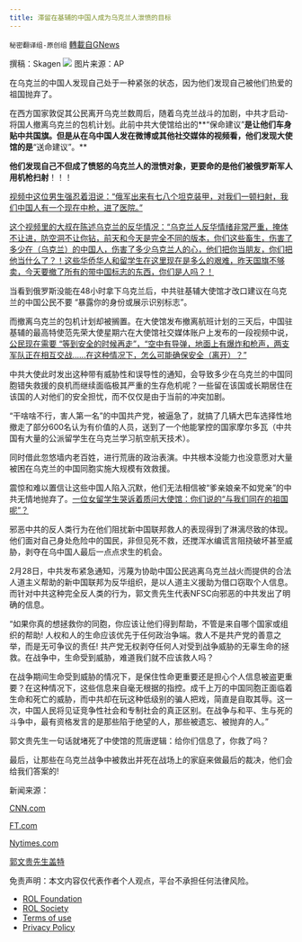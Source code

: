 ```yaml
---
title: 滞留在基辅的中国人成为乌克兰人泄愤的目标
---
```

`秘密翻译组-原创组` [轉載自GNews](https://gnews.org/zh-hans/2093753/)

撰稿：Skagen
![](https://assets.gnews.org/wp-content/uploads/2022/03/2-11.jpg)
图片来源：AP

在乌克兰的中国人发现自己处于一种紧张的状态，因为他们发现自己被他们热爱的祖国抛弃了。

在西方国家敦促其公民离开乌克兰数周后，随着乌克兰战斗的加剧，中共才启动-将国人撤离乌克兰的包机计划。此前中共大使馆给出的**“保命建议”**是让他们车身贴中共国旗。但是从在乌中国人发在微博或其他社交媒体的视频看，他们发现大使馆的是**“送命建议”。**

**他们发现自己不但成了愤怒的乌克兰人的泄愤对象，更要命的是他们被俄罗斯军人用机枪扫射**！！！

[视频中这位男生强忍着泪说：“俄军出来有七八个坦克装甲，对我们一顿扫射，我们中国人有一个现在中枪，进了医院。”](https://gettr.com/post/pxqnf651a9)

[这个视频里的大叔在陈述乌克兰的反华情况：“乌克兰人反华情绪非常严重，掩体不让进，防空洞不让你钻，前天和今天是完全不同的版本，你们这些畜生，伤害了多少在（乌克兰）的中国人，伤害了多少乌克兰人的心，他们把你当朋友，你们把他当什么了？！这些华侨华人和留学生在这里现在是多么的艰难，昨天国旗不够卖，今天要撤了所有的带中国标志的东西，你们是人吗？！](https://gettr.com/post/pxq7tp1168)

当看到俄罗斯没能在48小时拿下乌克兰后，中共驻基辅大使馆才改口建议在乌克兰的中国公民不要 “暴露你的身份或展示识别标志”。

而撤离乌克兰的包机计划却被搁置。在大使馆发布撤离航班计划的三天后，中国驻基辅的最高特使范先荣大使星期六在大使馆社交媒体账户上发布的一段视频中说，[公民现在需要 “等到安全的时候再走”，“空中有导弹，地面上有爆炸和枪声，两支军队正在相互交战……在这种情况下，怎么可能确保安全（离开）？”](https://gettr.com/post/px7wihe4ab)

中共大使此时发出这种带有威胁性和误导性的通知，会导致多少在乌克兰的中国同胞错失救援的良机而继续面临极其严重的生存危机呢？一些留在该国或长期居住在该国的人对他们的安全担忧，而不仅仅是由于当前的冲突加剧。

“干啥啥不行，害人第一名”的中国共产党，被逼急了，就搞了几辆大巴车选择性地撤走了部分600名认为有价值的人员，送到了一个他能掌控的国家摩尔多瓦（中共国有大量的公派留学生在乌克兰学习航空航天技术）。

同时借此忽悠墙内老百姓，进行荒唐的政治表演。中共根本没能力也没意愿对大量被困在乌克兰的中国同胞实施大规模有效救援。

震惊和难以置信让这些中国人陷入沉默，他们无法相信被“爹亲娘亲不如党亲”的中共无情地抛弃了。[一位女留学生哭诉着质问大使馆：你们说的“与我们同在的祖国呢”？](https://gettr.com/post/pxo6bz1c64)

邪恶中共的反人类行为在他们阻扰新中国联邦救人的表现得到了淋漓尽致的体现。他们面对自己身处危险中的国民，非但见死不救，还搅浑水编谎言阻挠破坏甚至威胁，剥夺在乌中国人最后一点点求生的机会。

2月28日，中共发布紧急通知，污蔑为协助中国公民逃离乌克兰战火而提供的合法人道主义帮助的新中国联邦为反华组织，是以人道主义援助为借口窃取个人信息。而针对中共这种完全反人类的行为，郭文贵先生代表NFSC向邪恶的中共发出了明确的信息。

“如果你真的想拯救你的同胞，你应该让他们得到帮助，不管是来自哪个国家或组织的帮助! 人权和人的生命应该优先于任何政治争端。救人不是共产党的善意之举，而是无可争议的责任! 共产党无权剥夺任何人对受到战争威胁的无辜生命的拯救。在战争中，生命受到威胁，难道我们就不应该救人吗？

在战争期间生命受到威胁的情况下，是保住性命更重要还是担心个人信息被盗更重要？在这种情况下，这些信息来自毫无根据的指控。成千上万的中国同胞正面临着生命和死亡的威胁，而中共却在玩这种低级别的骗人把戏，简直是自取其辱。这一次，中国人民将见证竞争性社会和专制社会的真正区别。在战争与和平、生与死的斗争中，最有资格发言的是那些陷于绝望的人，那些被遗忘、被抛弃的人。”

郭文贵先生一句话就堵死了中使馆的荒唐逻辑：给你们信息了，你救了吗？

最后，让那些在乌克兰战争中被救出并死在战场上的家庭来做最后的裁决，他们会给我们答案的!

新闻来源：

[CNN.com](https://www.cnn.com/2022/02/28/china/chinese-citizens-ukraine-danger-intl-hnk-mic/index.html)

[FT.com](https://www.ft.com/content/af0dbe39-e31a-4db0-8ea9-6e0cb842f7b4)

[Nytimes.com](https://www.nytimes.com/2022/02/27/business/china-russia-ukraine-invasion.html)

[郭文贵先生盖特](https://gettr.com/post/pxh1rg7572)







 

免责声明：本文内容仅代表作者个人观点，平台不承担任何法律风险。

- [ROL Foundation](https://rolfoundation.org/)
- [ROL Society](https://rolsociety.org/)
- [Terms of use](https://gnews.org/terms-of-use-3/)
- [Privacy Policy](https://gnews.org/privacy-policy/)
